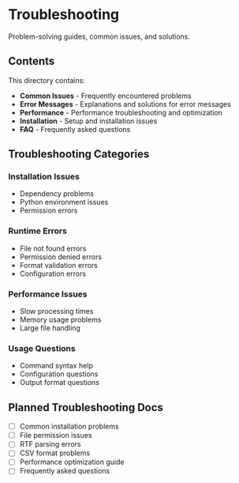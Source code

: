 # Troubleshooting

Problem-solving guides, common issues, and solutions.

## Contents

This directory contains:

- **Common Issues** - Frequently encountered problems
- **Error Messages** - Explanations and solutions for error messages
- **Performance** - Performance troubleshooting and optimization
- **Installation** - Setup and installation issues
- **FAQ** - Frequently asked questions

## Troubleshooting Categories

### Installation Issues
- Dependency problems
- Python environment issues
- Permission errors

### Runtime Errors
- File not found errors
- Permission denied errors
- Format validation errors
- Configuration errors

### Performance Issues
- Slow processing times
- Memory usage problems
- Large file handling

### Usage Questions
- Command syntax help
- Configuration questions
- Output format questions

## Planned Troubleshooting Docs

- [ ] Common installation problems
- [ ] File permission issues
- [ ] RTF parsing errors
- [ ] CSV format problems
- [ ] Performance optimization guide
- [ ] Frequently asked questions
